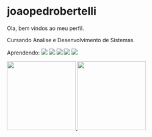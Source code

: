 # joaopedrobertelli

Ola, bem vindos ao meu perfil.

Cursando Analise e Desenvolvimento de Sistemas.

Aprendendo:
<img src="https://cdn.jsdelivr.net/gh/devicons/devicon@latest/icons/python/python-original.svg" />
<img src="https://cdn.jsdelivr.net/gh/devicons/devicon@latest/icons/javascript/javascript-original.svg" />
<img src="https://cdn.jsdelivr.net/gh/devicons/devicon@latest/icons/flask/flask-original.svg" />
<img src="https://cdn.jsdelivr.net/gh/devicons/devicon@latest/icons/sqlite/sqlite-original.svg" />
<img src="https://cdn.jsdelivr.net/gh/devicons/devicon@latest/icons/react/react-original.svg" />

<div>
<a href="https://github.com/JotapBertelli">
<img loading="lazy" height="180em" src="https://github-readme-stats.vercel.app/api/top-langs/?username=JotapBertelli&layout=compact&langs_count=7&theme=dracula"/>
<img loading="lazy" height="180em" src="https://github-readme-stats.vercel.app/api?username=JotapBertelli&show_icons=true&theme=dracula&include_all_commits=true&count_private=true"/>
</div>
